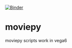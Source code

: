 [![Binder](https://mybinder.org/badge.svg)](https://mybinder.org/v2/gh/anuj9196/moviepy/master)

# moviepy
moviepy scripts work in vega6
